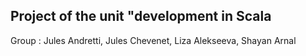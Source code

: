 ## Project of the unit "development in Scala 

Group : Jules Andretti, Jules Chevenet, Liza Alekseeva, Shayan Arnal
